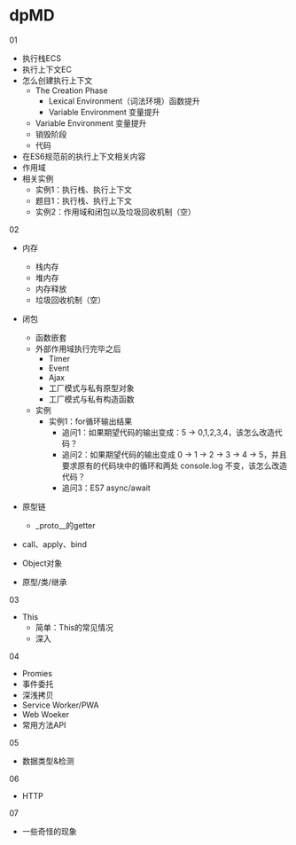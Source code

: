 # dpMD

01

- 执行栈ECS
- 执行上下文EC
- 怎么创建执行上下文
  - The Creation Phase
    - Lexical Environment（词法环境）函数提升
    - Variable Environment 变量提升
  - Variable Environment 变量提升
  - 销毁阶段
  - 代码
- 在ES6规范前的执行上下文相关内容
- 作用域
- 相关实例
  - 实例1：执行栈、执行上下文
  - 题目1：执行栈、执行上下文
  - 实例2：作用域和闭包以及垃圾回收机制（空）

02

- 内存
  - 栈内存
  - 堆内存
  - 内存释放
  - 垃圾回收机制（空）
- 闭包
  - 函数嵌套
  - 外部作用域执行完毕之后
    - Timer
    - Event
    - Ajax
    - 工厂模式与私有原型对象
    - 工厂模式与私有构造函数
  - 实例
    - 实例1：for循环输出结果
      - 追问1：如果期望代码的输出变成：5 -> 0,1,2,3,4，该怎么改造代码？
      - 追问2：如果期望代码的输出变成 0 -> 1 -> 2 -> 3 -> 4 -> 5，并且要求原有的代码块中的循环和两处 console.log 不变，该怎么改造代码？
      - 追问3：ES7 async/await
- 原型链
  - _proto__的getter

- call、apply、bind
- Object对象
- 原型/类/继承

03

- This
  - 简单：This的常见情况
  - 深入

04

- Promies
- 事件委托
- 深浅拷贝
- Service Worker/PWA
- Web Woeker
- 常用方法API

05

- 数据类型&检测

06

- HTTP

07

- 一些奇怪的现象
